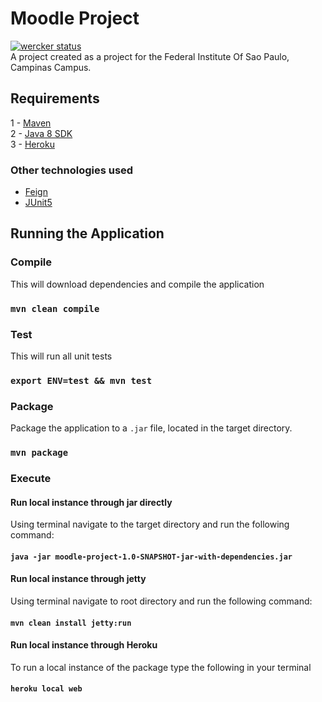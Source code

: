 # Moodle Project
[![wercker status](https://app.wercker.com/status/f137ba8fec964f8602b4b7312afe60c2/s/master "wercker status")](https://app.wercker.com/project/byKey/f137ba8fec964f8602b4b7312afe60c2)   
A project created as a project for the Federal Institute Of Sao Paulo, Campinas Campus.
## Requirements
1 -  [Maven](http://maven.apache.org/download.cgi)   
2 - [Java 8 SDK](https://tecadmin.net/install-oracle-java-8-ubuntu-via-ppa/)   
3 - [Heroku](https://devcenter.heroku.com/articles/heroku-cli#download-and-install)   
### Other technologies used
- [Feign](https://github.com/OpenFeign/feign)   
- [JUnit5](http://junit.org/junit5/)   
## Running the Application
### Compile 
This will download dependencies and compile the application
### `mvn clean compile`   

### Test 
This will run all unit tests
### `export ENV=test && mvn test` 

### Package   
Package the application to a `.jar` file, located in the target directory.   
### `mvn package`

### Execute
#### Run local instance through jar directly
Using terminal navigate to the target directory and run the following command:    
#### `java -jar moodle-project-1.0-SNAPSHOT-jar-with-dependencies.jar`

#### Run local instance through jetty
Using terminal navigate to root directory and run the following command:    
#### `mvn clean install jetty:run`

#### Run local instance through Heroku
To run a local instance of the package type the following in your terminal
#### `heroku local web`
